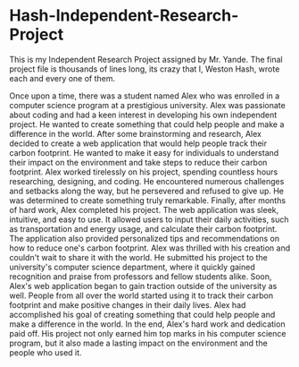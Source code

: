 # Hash-Independent-Research-Project
This is my Independent Research Project assigned by Mr. Yande. The final project file is thousands of lines long, its crazy that I, Weston Hash, wrote each and every one of them.

Once upon a time, there was a student named Alex who was enrolled in a computer science program at a prestigious university. Alex was passionate about coding and had a keen interest in developing his own independent project. He wanted to create something that could help people and make a difference in the world. After some brainstorming and research, Alex decided to create a web application that would help people track their carbon footprint. He wanted to make it easy for individuals to understand their impact on the environment and take steps to reduce their carbon footprint. Alex worked tirelessly on his project, spending countless hours researching, designing, and coding. He encountered numerous challenges and setbacks along the way, but he persevered and refused to give up. He was determined to create something truly remarkable. Finally, after months of hard work, Alex completed his project. The web application was sleek, intuitive, and easy to use. It allowed users to input their daily activities, such as transportation and energy usage, and calculate their carbon footprint. The application also provided personalized tips and recommendations on how to reduce one's carbon footprint. Alex was thrilled with his creation and couldn't wait to share it with the world. He submitted his project to the university's computer science department, where it quickly gained recognition and praise from professors and fellow students alike. Soon, Alex's web application began to gain traction outside of the university as well. People from all over the world started using it to track their carbon footprint and make positive changes in their daily lives. Alex had accomplished his goal of creating something that could help people and make a difference in the world. In the end, Alex's hard work and dedication paid off. His project not only earned him top marks in his computer science program, but it also made a lasting impact on the environment and the people who used it.
